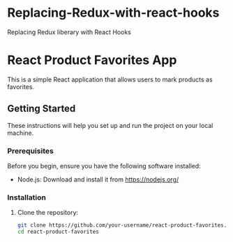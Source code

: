 # Replacing-Redux-with-react-hooks
Replacing Redux liberary with React Hooks 

# React Product Favorites App

This is a simple React application that allows users to mark products as favorites.

## Getting Started

These instructions will help you set up and run the project on your local machine.

### Prerequisites

Before you begin, ensure you have the following software installed:

- Node.js: Download and install it from https://nodejs.org/

### Installation

1. Clone the repository:

   ```sh
   git clone https://github.com/your-username/react-product-favorites.git
   cd react-product-favorites
